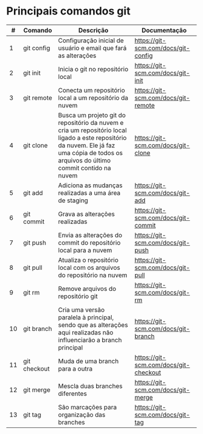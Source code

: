 # Principais comandos git

| # | Comando |  Descrição  |  Documentação  |
| ------------------- | ------------------- | ------------------- | ------------------- |
| 1 |  git config |  Configuração inicial de usuário e email que fará as alterações |  https://git-scm.com/docs/git-config |
| 2 |  git init |  Inicia o git no repositório local |  https://git-scm.com/docs/git-init |
| 3 |  git remote |  Conecta um repositório local a um repositório da nuvem |  https://git-scm.com/docs/git-remote |
| 4 |  git clone | Busca um projeto git do repositório da nuvem e cria um repositório local ligado a este repositório da nuvem. Ele já faz uma cópia de todos os arquivos do último commit contido na nuvem |  https://git-scm.com/docs/git-clone |
| 5 |  git add |  Adiciona as mudanças realizadas a uma área de staging | https://git-scm.com/docs/git-add |
| 6 |  git commit | Grava as alterações realizadas |  https://git-scm.com/docs/git-commit |
| 7 |  git push | Envia as alterações do commit do repositório local para a nuvem |  https://git-scm.com/docs/git-push |
| 8 |  git pull |  Atualiza o repositório local com os arquivos do repositório na nuvem |  https://git-scm.com/docs/git-pull |
| 9 |  git rm |  Remove arquivos do repositório git |  https://git-scm.com/docs/git-rm |
| 10 |  git branch |  Cria uma versão paralela à principal, sendo que as alterações aqui realizadas não influenciarão a branch principal |  https://git-scm.com/docs/git-branch |
| 11 |  git checkout |  Muda de uma branch para a outra |  https://git-scm.com/docs/git-checkout |
| 12 |  git merge |  Mescla duas branches diferentes |  https://git-scm.com/docs/git-merge |
| 13 |  git tag |  São marcações para organização das branches |  https://git-scm.com/docs/git-tag |

